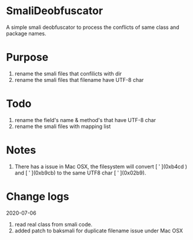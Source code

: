 # SmaliDeobfuscator
A simple smali deobfuscator to process the conflicts of same class and package names.

# Purpose
1) rename the smali files that confilicts with dir<br>
2) rename the smali files that filename have UTF-8 char<br>

# Todo
1) rename the field's name & method's that have UTF-8 char<br>
2) rename the smali files with mapping list<br>

# Notes
1) There has a issue in Mac OSX, the filesystem will convert \[ ʹ \](0xb4cd ) and \[ ʹ \](0xb9cb) to the same UTF8 char \[ ʹ \](0x02b9).

# Change logs
2020-07-06<br>
1) read real class from smali code.<br>
2) added patch to baksmali for duplicate filename issue under Mac OSX<br>
